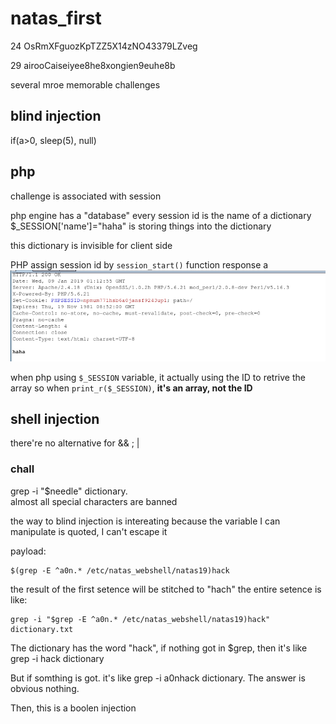 # natas\_first

24 OsRmXFguozKpTZZ5X14zNO43379LZveg

29 airooCaiseiyee8he8xongien9euhe8b

several mroe memorable challenges

## blind injection

if\(a&gt;0, sleep\(5\), null\)

## php

challenge is associated with session

php engine has a "database" every session id is the name of a dictionary $\_SESSION\['name'\]="haha" is storing things into the dictionary

this dictionary is invisible for client side

PHP assign session id by `session_start()` function response a ![](../../.gitbook/assets/20190108215136701_743505338.png)

when php using `$_SESSION` variable, it actually using the ID to retrive the array so when `print_r($_SESSION)`, **it's an array, not the ID**

## shell injection

there're no alternative for && ; \|

### chall

grep -i "$needle" dictionary.  
almost all special characters are banned

the way to blind injection is intereating because the variable I can manipulate is quoted, I can't escape it

payload:

```text
$(grep -E ^a0n.* /etc/natas_webshell/natas19)hack
```

the result of the first setence will be stitched to "hach" the entire setence is like:

```text
grep -i "$grep -E ^a0n.* /etc/natas_webshell/natas19)hack" dictionary.txt
```

The dictionary has the word "hack", if nothing got in $grep, then it's like grep -i hack dictionary

But if somthing is got. it's like grep -i a0nhack dictionary. The answer is obvious nothing.

Then, this is a boolen injection

